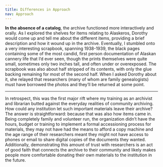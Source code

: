 ```yaml
---
title: Differences in Approach
nav: Approach
---
```


**In the absence of a catalog**, the archive functioned more interactively and orally. As I explored the shelves for items relating to Alaskeros, Dorothy would come up and tell me about the different items, providing a brief description and how it wound up in the archive. Eventually, I stumbled onto a very  interesting scrapbook, spanning 1938-1939, the black pages containing some of the most candid, first person documentation of Alaskan cannery life that I’d ever seen, though the prints themselves were quite small, sometimes only two inches tall, and often under or overexposed. The scrapbook was also about half stripped of its contents, with only the glue backing remaining for most of the second half. When I asked Dorothy about it, she relayed that researchers (many of whom are family genealogists) must have borrowed the photos and they’ll be returned at some point. 

-------------

In retrospect, this was the first major rift where my training as an archivist and librarian butted against the everyday realities of community archiving. How could any institution let such important materials leave their archive? The answer is straightforward: because that was also how items came in. Being completely family and volunteer run, the organization didn’t have the hours, budget or training to implement a formal accessioning process for materials, they may not have had the means to afford a copy machine and the age range of their researchers meant they might not have access to phones or email to share digital copies of the documents they wanted. Additionally, demonstrating this amount of trust with researchers is an act of good faith that connects the archive to their community and likely makes people more comfortable donating their own materials to the institution in the future.

